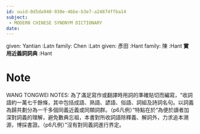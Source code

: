 ```yaml
---
id: uuid-0d5da940-930e-46be-b3e7-a24874ffba14
subject: 
 - MODERN CHINESE SYNONYM DICTIONARY
date: 
---
```


given: Yantian :Latn
family: Chen :Latn
given: 彥田 :Hant
family: 陳 :Hant
**實用近義詞詞典** :Hant
# Note
WANG TONGWEI NOTES: 為了滿足寫作或翻譯時用詞的準確貼切而編寫，“收詞語約一萬七千餘條，其中包括成語、熟語、諺語、俗語、詞組及詩詞名句。以詞義為歸共劃分為一千多個同義近義或同類詞群。（p6凡例）”特點在於“為便於讀者加深對詞義的理解，避免數典忘祖，本書對所收詞語除釋義、解詞外，力求追本溯源，博採書證。（p6凡例）”沒有對同義詞進行界定。